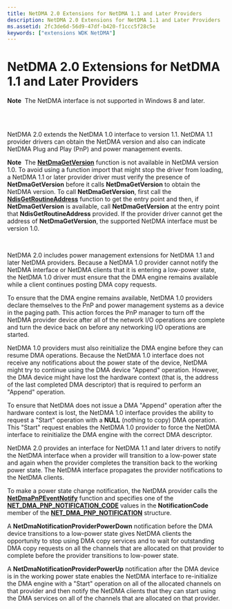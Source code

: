 ```yaml
---
title: NetDMA 2.0 Extensions for NetDMA 1.1 and Later Providers
description: NetDMA 2.0 Extensions for NetDMA 1.1 and Later Providers
ms.assetid: 2fc3de6d-56d9-47df-b420-f1ccc5f28c5e
keywords: ["extensions WDK NetDMA"]
---
```


# NetDMA 2.0 Extensions for NetDMA 1.1 and Later Providers


**Note**  The NetDMA interface is not supported in Windows 8 and later.

 

## <a href="" id="ddk-netdma-2-0-extensions-for-netdma-1-1-and-later-providers-nr"></a>


NetDMA 2.0 extends the NetDMA 1.0 interface to version 1.1. NetDMA 1.1 provider drivers can obtain the NetDMA version and also can indicate NetDMA Plug and Play (PnP) and power management events.

**Note**  The [**NetDmaGetVersion**](https://msdn.microsoft.com/library/windows/hardware/ff568329) function is not available in NetDMA version 1.0. To avoid using a function import that might stop the driver from loading, a NetDMA 1.1 or later provider driver must verify the presence of **NetDmaGetVersion** before it calls **NetDmaGetVersion** to obtain the NetDMA version. To call **NetDmaGetVersion**, first call the [**NdisGetRoutineAddress**](https://msdn.microsoft.com/library/windows/hardware/ff562665) function to get the entry point and then, if **NetDmaGetVersion** is available, call **NetDmaGetVersion** at the entry point that **NdisGetRoutineAddress** provided. If the provider driver cannot get the address of **NetDmaGetVersion**, the supported NetDMA interface must be version 1.0.

 

NetDMA 2.0 includes power management extensions for NetDMA 1.1 and later NetDMA providers. Because a NetDMA 1.0 provider cannot notify the NetDMA interface or NetDMA clients that it is entering a low-power state, the NetDMA 1.0 driver must ensure that the DMA engine remains available while a client continues posting DMA copy requests.

To ensure that the DMA engine remains available, NetDMA 1.0 providers declare themselves to the PnP and power management systems as a device in the paging path. This action forces the PnP manager to turn off the NetDMA provider device after all of the network I/O operations are complete and turn the device back on before any networking I/O operations are started.

NetDMA 1.0 providers must also reinitialize the DMA engine before they can resume DMA operations. Because the NetDMA 1.0 interface does not receive any notifications about the power state of the device, NetDMA might try to continue using the DMA device "Append" operation. However, the DMA device might have lost the hardware context (that is, the address of the last completed DMA descriptor) that is required to perform an "Append" operation.

To ensure that NetDMA does not issue a DMA "Append" operation after the hardware context is lost, the NetDMA 1.0 interface provides the ability to request a "Start" operation with a **NULL** (nothing to copy) DMA operation. This "Start" request enables the NetDMA 1.0 provider to force the NetDMA interface to reinitialize the DMA engine with the correct DMA descriptor.

NetDMA 2.0 provides an interface for NetDMA 1.1 and later drivers to notify the NetDMA interface when a provider will transition to a low-power state and again when the provider completes the transition back to the working power state. The NetDMA interface propagates the provider notifications to the NetDMA clients.

To make a power state change notification, the NetDMA provider calls the [**NetDmaPnPEventNotify**](https://msdn.microsoft.com/library/windows/hardware/ff568332) function and specifies one of the [**NET\_DMA\_PNP\_NOTIFICATION\_CODE**](https://msdn.microsoft.com/library/windows/hardware/ff568736) values in the **NotificationCode** member of the [**NET\_DMA\_PNP\_NOTIFICATION**](https://msdn.microsoft.com/library/windows/hardware/ff568735) structure.

A **NetDmaNotificationProviderPowerDown** notification before the DMA device transitions to a low-power state gives NetDMA clients the opportunity to stop using DMA copy services and to wait for outstanding DMA copy requests on all the channels that are allocated on that provider to complete before the provider transitions to low-power state.

A **NetDmaNotificationProviderPowerUp** notification after the DMA device is in the working power state enables the NetDMA interface to re-initialize the DMA engine with a "Start" operation on all of the allocated channels on that provider and then notify the NetDMA clients that they can start using the DMA services on all of the channels that are allocated on that provider.

 

 





